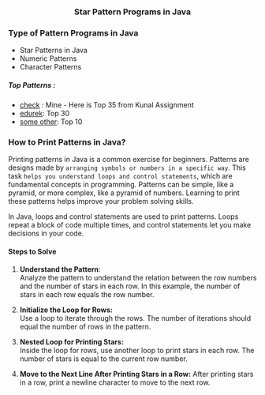 ### <div style="text-align: center;"> Star Pattern Programs in Java </div>
### <div style="text-align: left;"> Type of Pattern Programs in Java </div>
  * Star Patterns in Java
  * Numeric Patterns
  * Character Patterns

##### Top Patterns : 
* [check](https://github.com/THENHKHAN/coreJavaLearningWithAdv/blob/main/CoreJava/src/kunalSeries/patternsprinting/35patterns.md) : Mine - Here is  Top 35 from Kunal Assignment<br>
* [edurek](https://www.edureka.co/blog/30-pattern-programs-in-java/): Top 30 <br>
* [some other](https://www.shiksha.com/online-courses/articles/star-pattern-programs-in-java/): Top 10<br>

### <div style="text-align: left;"> How to Print Patterns in Java? </div>
Printing patterns in Java is a common exercise for beginners. Patterns are designs made by `arranging symbols or numbers in a specific way`. This task `helps you understand loops and control statements`, which are fundamental concepts in programming.
Patterns can be simple, like a pyramid, or more complex, like a pyramid of numbers. Learning to print these patterns helps improve your problem solving skills.

In Java, loops and control statements are used to print patterns. Loops repeat a block of code multiple times, and control statements let you make decisions in your code.


#### Steps to Solve
1. **Understand the Pattern**: <br>
   Analyze the pattern to understand the relation between the row numbers and the number of stars in each row. In this example, the number of stars in each row equals the row number.

2. **Initialize the Loop for Rows:** <br>
   Use a loop to iterate through the rows. The number of iterations should equal the number of rows in the pattern.
    
3. **Nested Loop for Printing Stars:** <br>
   Inside the loop for rows, use another loop to print stars in each row. The number of stars is equal to the current row number.

4. **Move to the Next Line After Printing Stars in a Row:**
   After printing stars in a row, print a newline character to move to the next row.



